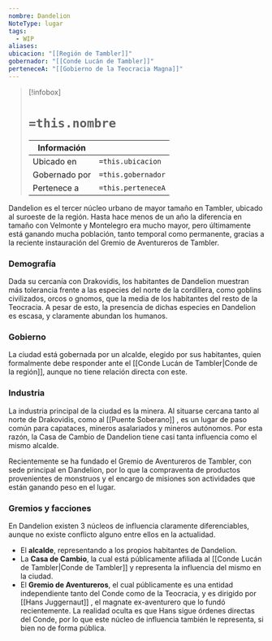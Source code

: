 ```yaml
---
nombre: Dandelion
NoteType: lugar
tags:
  - WIP
aliases: 
ubicacion: "[[Región de Tambler]]"
gobernador: "[[Conde Lucán de Tambler]]"
perteneceA: "[[Gobierno de la Teocracia Magna]]"
---
```


>[!infobox]
># **`=this.nombre`**
> 
> | Información    ||
> | ---------------- | -------------- |
> | Ubicado en        | `=this.ubicacion` |
> | Gobernado por  | `=this.gobernador` |
> | Pertenece a       | `=this.perteneceA` |

Dandelion es el tercer núcleo urbano de mayor tamaño en Tambler, ubicado al suroeste de la región. Hasta hace menos de un año la diferencia en tamaño con Velmonte y Montelegro era mucho mayor, pero últimamente está ganando mucha población, tanto temporal como permanente, gracias a la reciente instauración del Gremio de Aventureros de Tambler.

### Demografía

Dada su cercanía con Drakovidis, los habitantes de Dandelion muestran más tolerancia frente a las especies del norte de la cordillera, como goblins civilizados, orcos o gnomos, que la media de los habitantes del resto de la Teocracia. A pesar de esto, la presencia de dichas especies en Dandelion es escasa, y claramente abundan los humanos.

### Gobierno

La ciudad está gobernada por un alcalde, elegido por sus habitantes, quien formalmente debe responder ante el [[Conde Lucán de Tambler|Conde de la región]], aunque no tiene relación directa con este.

### Industria

La industria principal de la ciudad es la minera. Al situarse cercana tanto al norte de Drakovidis, como al [[Puente Soberano]] , es un lugar de paso común para capataces, mineros asalariados y mineros autónomos. Por esta razón, la Casa de Cambio de Dandelion tiene casi tanta influencia como el mismo alcalde.

Recientemente se ha fundado el Gremio de Aventureros de Tambler, con sede principal en Dandelion, por lo que la compraventa de productos provenientes de monstruos y el encargo de misiones son actividades que están ganando peso en el lugar.

### Gremios y facciones

En Dandelion existen 3 núcleos de influencia claramente diferenciables, aunque no existe conflicto alguno entre ellos en la actualidad.

- El **alcalde**, representando a los propios habitantes de Dandelion.
- La **Casa de Cambio**, la cual está públicamente afiliada al [[Conde Lucán de Tambler|Conde de Tambler]] y representa la influencia del mismo en la ciudad.
- El **Gremio de Aventureros**, el cual públicamente es una entidad independiente tanto del Conde como de la Teocracia, y es dirigido por [[Hans Juggernaut]] , el magnate ex-aventurero que lo fundó recientemente. La realidad oculta es que Hans sigue órdenes directas del Conde, por lo que este núcleo de influencia también le representa, si bien no de forma pública.